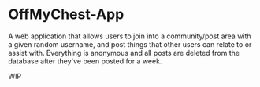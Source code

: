 # OffMyChest-App
A web application that allows users to join into a community/post area with a given random username, and post things that other users can relate to or assist with. Everything is anonymous and all posts are deleted from the database after they've been posted for a week.

WIP
